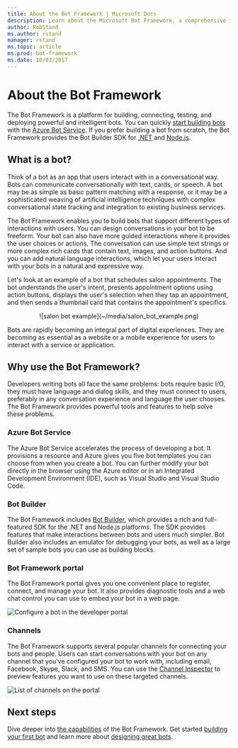 ```yaml
---
title: About the Bot Framework | Microsoft Docs
description: Learn about the Microsoft Bot Framework, a comprehensive framework of tools and services to build and deploy high quality bots.
author: RobStand
ms.author: rstand
manager: rstand
ms.topic: article
ms.prod: bot-framework
ms.date: 10/03/2017
---
```


# About the Bot Framework

The Bot Framework is a platform for building, connecting, testing, and deploying powerful and intelligent bots. You can quickly [start building bots](bot-builder-overview-getstarted.md) with the [Azure Bot Service](azure-bot-service-quickstart.md). If you prefer building a bot from scratch, the Bot Framework provides the Bot Builder SDK for [.NET](dotnet/bot-builder-dotnet-quickstart.md) and [Node.js](nodejs/bot-builder-nodejs-quickstart.md).

## What is a bot?
Think of a bot as an app that users interact with in a conversational way. Bots can communicate conversationally with text, cards, or speech. A bot may be as simple as basic pattern matching with a response, or it may be a sophisticated weaving of artificial intelligence techniques with complex conversational state tracking and integration to existing business services.

The Bot Framework enables you to build bots that support different types of interactions with users. You can design conversations in your bot to be freeform. Your bot can also have more guided interactions where it provides the user choices or actions. The conversation can use simple text strings or more complex rich cards that contain text, images, and action buttons. And you can add natural language interactions, which let your users interact with your bots in a natural and expressive way.

Let's look at an example of a bot that schedules salon appointments. The bot understands the user's intent, presents appointment options using action buttons, displays the user's selection when they tap an appointment, and then sends a thumbnail card that contains the appointment's specifics.
<p>
<div style="text-align: center" markdown="1">
![salon bot example](~/media/salon_bot_example.png)
</div>  

Bots are rapidly becoming an integral part of digital experiences. They are becoming as essential as a website or a mobile experience for users to interact with a service or application.

## Why use the Bot Framework?
Developers writing bots all face the same problems: bots require basic I/O, they must have language and dialog skills, and they must connect to users, preferably in any conversation experience and language the user chooses. The Bot Framework provides powerful tools and features to help solve these problems.

### Azure Bot Service
The Azure Bot Service accelerates the process of developing a bot. It provisions a resource and Azure gives you five bot templates you can choose from when you create a bot. You can further modify your bot directly in the browser using the Azure editor or in an Integrated Development Environment (IDE), such as Visual Studio and Visual Studio Code.

### Bot Builder
The Bot Framework includes [Bot Builder](bot-builder-overview-getstarted.md), which provides a rich and full-featured SDK for the .NET and Node.js platforms. The SDK provides features that make interactions between bots and users much simpler. Bot Builder also includes an emulator for debugging your bots, as well as a large set of sample bots you can use as building blocks.

### Bot Framework portal
The Bot Framework portal gives you one convenient place to register, connect, and manage your bot. It also provides diagnostic tools and a web chat control you can use to embed your bot in a web page.

![Configure a bot in the developer portal](~/media/portal-configure-bot.png)

### Channels
The Bot Framework supports several popular channels for connecting your bots and people. Users can start conversations with your bot on any channel that you've configured your bot to work with, including email, Facebook, Skype, Slack, and SMS. You can use the [Channel Inspector](portal-channel-inspector.md) to preview features you want to use on these targeted channels.

![List of channels on the portal](~/media/portal-channels-list.png)

## Next steps
Dive deeper into [the capabilities](overview-how-bot-framework-works.md) of the Bot Framework. Get started  [building your first bot](bot-builder-overview-getstarted.md) and learn more about [designing great bots](~/bot-design-principles.md).

[NodeGetStarted]:~/nodejs/bot-builder-nodejs-quickstart.md
[DotNETGetStarted]:~/dotnet/bot-builder-dotnet-quickstart
